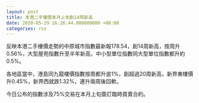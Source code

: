 ```yaml
---
layout: post
title: 本港二手樓價本月上旬創14周新高
date: 2020-05-29 16:26:44.000000000 +08:00
categories: rss
---
```


反映本港二手樓價走勢的中原城市指數最新報178.54，創14周新高，按周升0.56%，大型屋苑指數升至半年新高，中小型單位指數同大型單位指數都升約0.5%。

各地區當中，港島同九龍樓價指數按周都升逾1%，創超過20周新高，新界東樓價升0.45%，新界西就跌1.32%，連升兩周後回軟。

今日公布的指數涉及75%交易在本月上旬簽訂臨時買賣合約。
